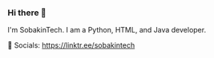 ### Hi there 👋
I'm SobakinTech. I am a Python, HTML, and Java developer.

📲 Socials: https://linktr.ee/sobakintech
